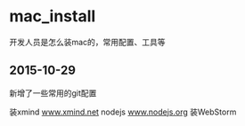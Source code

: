 # mac_install
开发人员是怎么装mac的，常用配置、工具等

2015-10-29
----------
新增了一些常用的git配置

装xmind www.xmind.net
nodejs  www.nodejs.org
装WebStorm
